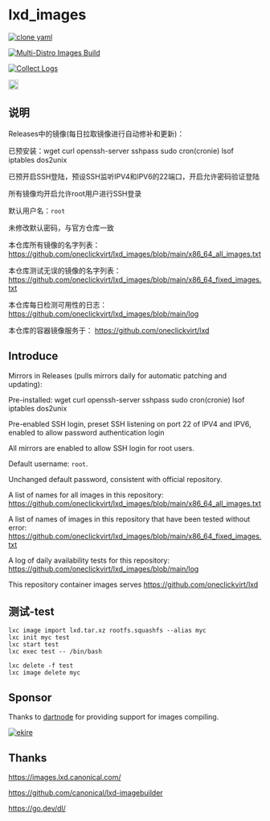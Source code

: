 # lxd_images

[![clone yaml](https://github.com/oneclickvirt/lxd_images/actions/workflows/clone_yaml.yml/badge.svg)](https://github.com/oneclickvirt/lxd_images/actions/workflows/clone_yaml.yml)

[![Multi-Distro Images Build](https://github.com/oneclickvirt/lxd_images/actions/workflows/create.yml/badge.svg)](https://github.com/oneclickvirt/lxd_images/actions/workflows/create.yml)

[![Collect Logs](https://github.com/oneclickvirt/lxd_images/actions/workflows/collect.yml/badge.svg)](https://github.com/oneclickvirt/lxd_images/actions/workflows/collect.yml)

[<img src="https://api.gitsponsors.com/api/badge/img?id=925517512" height="20">](https://api.gitsponsors.com/api/badge/link?p=5V6VCZysGmKMxHTCv4O6UVF+n9+9JfGERLEWsho21NItT0Dp3Qeh5PGNLnFM6v7qbnG65ayrvXcgmXZ9HFMqz8M86/PztB1AbuD/gH2oqYlXzhp1U8Jf7pfZtareir8Jc7X1X+39q98F0zatNPljlw==)

## 说明

Releases中的镜像(每日拉取镜像进行自动修补和更新)：

已预安装：wget curl openssh-server sshpass sudo cron(cronie) lsof iptables dos2unix

已预开启SSH登陆，预设SSH监听IPV4和IPV6的22端口，开启允许密码验证登陆

所有镜像均开启允许root用户进行SSH登录

默认用户名：```root```

未修改默认密码，与官方仓库一致

本仓库所有镜像的名字列表：https://github.com/oneclickvirt/lxd_images/blob/main/x86_64_all_images.txt

本仓库测试无误的镜像的名字列表：https://github.com/oneclickvirt/lxd_images/blob/main/x86_64_fixed_images.txt

本仓库每日检测可用性的日志：https://github.com/oneclickvirt/lxd_images/blob/main/log

本仓库的容器镜像服务于： https://github.com/oneclickvirt/lxd

## Introduce

Mirrors in Releases (pulls mirrors daily for automatic patching and updating):

Pre-installed: wget curl openssh-server sshpass sudo cron(cronie) lsof iptables dos2unix

Pre-enabled SSH login, preset SSH listening on port 22 of IPV4 and IPV6, enabled to allow password authentication login

All mirrors are enabled to allow SSH login for root users.

Default username: ```root```.

Unchanged default password, consistent with official repository.

A list of names for all images in this repository: https://github.com/oneclickvirt/lxd_images/blob/main/x86_64_all_images.txt

A list of names of images in this repository that have been tested without error: https://github.com/oneclickvirt/lxd_images/blob/main/x86_64_fixed_images.txt

A log of daily availability tests for this repository: https://github.com/oneclickvirt/lxd_images/blob/main/log

This repository container images serves https://github.com/oneclickvirt/lxd

## 测试-test

```
lxc image import lxd.tar.xz rootfs.squashfs --alias myc
lxc init myc test
lxc start test
lxc exec test -- /bin/bash
```

```
lxc delete -f test
lxc image delete myc
```

## Sponsor

Thanks to [dartnode](https://dartnode.com/?via=server) for providing support for images compiling.

<a href="https://dartnode.com/?via=server" target="_blank">
  <img src="https://snaju.com/assets/img/logo_dark.svg" alt="ekire">
</a>

## Thanks

https://images.lxd.canonical.com/

https://github.com/canonical/lxd-imagebuilder

https://go.dev/dl/

